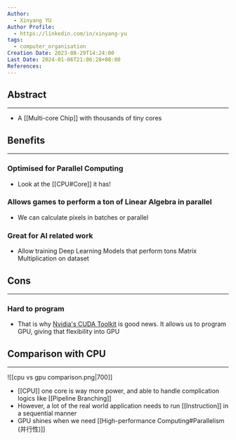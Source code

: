 ```yaml
---
Author:
  - Xinyang YU
Author Profile:
  - https://linkedin.com/in/xinyang-yu
tags:
  - computer_organisation
Creation Date: 2023-08-29T14:24:00
Last Date: 2024-01-06T21:06:28+08:00
References: 
---
```

## Abstract
---
- A [[Multi-core Chip]] with thousands of tiny cores


## Benefits
---
### Optimised for Parallel Computing
- Look at the [[CPU#Core]] it has!
### Allows games to perform a ton of Linear Algebra in parallel
- We can calculate pixels in batches or parallel 
### Great for AI related work
- Allow training Deep Learning Models that perform tons Matrix Multiplication on dataset

## Cons
---
### Hard to program
- That is why [Nvidia's CUDA Toolkit](https://developer.nvidia.com/cuda-toolkit) is good news. It allows us to program GPU, giving that flexibility into GPU

## Comparison with CPU
---
![[cpu vs gpu comparison.png|700]]

- [[CPU]] one core is way more power, and able to handle complication logics like [[Pipeline Branching]]
- However, a lot of the real world application needs to run [[Instruction]] in a sequential manner
- GPU shines when we need [[High-performance Computing#Parallelism (并行性)]]

